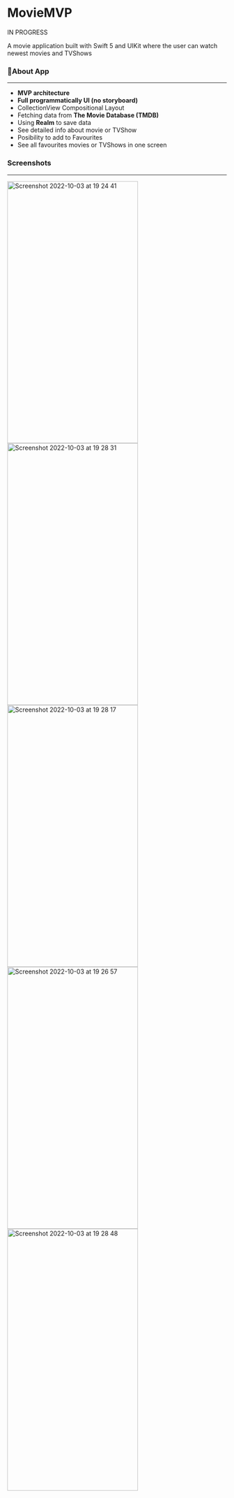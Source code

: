 # MovieMVP

IN PROGRESS

A movie application built with Swift 5 and UIKit where the user can watch newest movies and TVShows

 <h3>📱About App</h3> 
 
 ---
 - **MVP architecture**
 - **Full programmatically UI (no storyboard)**
 - CollectionView Compositional Layout
 - Fetching data from  **The Movie Database (TMDB)**
 - Using **Realm** to save data
 - See detailed info about movie or TVShow
 - Posibility to add to Favourites
 - See all favourites movies or TVShows in one screen
 
  <h3>Screenshots</h3> 
  
  ---
  <p>
  <img width="300" height="600" alt="Screenshot 2022-10-03 at 19 24 41" src="https://user-images.githubusercontent.com/104596263/193637003-abad91d5-60b2-49c7-a6ac-5b14fa94b403.png">
  <img width="300" height="600" alt="Screenshot 2022-10-03 at 19 28 31" src="https://user-images.githubusercontent.com/104596263/193636979-eefc644a-fcdd-48ba-9649-fe459dd6f856.png">
<img width="300" height="600" alt="Screenshot 2022-10-03 at 19 28 17" src="https://user-images.githubusercontent.com/104596263/193636985-c1c40d52-6075-4b6b-99d8-30500968c662.png">
<img width="300" height="600" alt="Screenshot 2022-10-03 at 19 26 57" src="https://user-images.githubusercontent.com/104596263/193636996-56049f3d-8745-4957-a0f6-7071ce4a8364.png">
   <img width="300" height="600" alt="Screenshot 2022-10-03 at 19 28 48" src="https://user-images.githubusercontent.com/104596263/193636825-1d6e1ada-6880-4e18-bf55-0acc4b4814a4.png">
<p>

 
 
